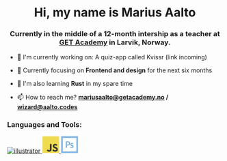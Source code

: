 <h1 align="center">Hi, my name is Marius Aalto</h1>
<h3 align="center">Currently in the middle of a 12-month intership as a teacher at <a href="http://getacademy.no">GET Academy</a> in Larvik, Norway.</h3>

- 🔭 I'm currently working on: A quiz-app called Kvissr (link incoming)
  
- 🌱 Currently focusing on **Frontend and design** for the next six months

- 🌱 I'm also learning **Rust** in my spare time

- 📫 How to reach me? **mariusaalto@getacademy.no / wizard@aalto.codes**


<h3 align="left">Languages and Tools:</h3>
<p align="left"> <a href="https://www.adobe.com/in/products/illustrator.html" target="_blank" rel="noreferrer"> <img src="https://www.vectorlogo.zone/logos/adobe_illustrator/adobe_illustrator-icon.svg" alt="illustrator" width="40" height="40"/> </a> <a href="https://developer.mozilla.org/en-US/docs/Web/JavaScript" target="_blank" rel="noreferrer"> <img src="https://raw.githubusercontent.com/devicons/devicon/master/icons/javascript/javascript-original.svg" alt="javascript" width="40" height="40"/> </a> <a href="https://www.photoshop.com/en" target="_blank" rel="noreferrer"> <img src="https://raw.githubusercontent.com/devicons/devicon/master/icons/photoshop/photoshop-line.svg" alt="photoshop" width="40" height="40"/> </a> </p>
